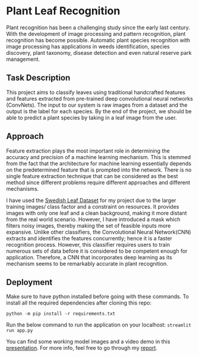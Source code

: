 # Plant Leaf Recognition
Plant recognition has been a challenging study since the early last century. With the development of image processing and pattern recognition, plant recognition has become possible. Automatic plant species recognition with image processing has applications in weeds identification, species discovery, plant taxonomy, disease detection and even natural reserve park management.

## Task Description 
This project aims to classify leaves using traditional handcrafted features and features extracted from pre-trained deep convolutional neural networks (ConvNets). The input to our system is raw images from a dataset and the output is the label for each species. By the end of the project, we should be able to predict a plant species by taking in a leaf image from the user. 

## Approach 
Feature extraction plays the most important role in determining the accuracy and precision of a machine learning mechanism. This is stemmed from the fact that the architecture for machine learning essentially depends on the predetermined feature that is prompted into the network. There is no single feature extraction technique that can be considered as the best method since different problems require different approaches and different mechanisms. 

I have used the [Swedish Leaf Dataset](https://www.cvl.isy.liu.se/en/research/datasets/swedish-leaf/) for my project due to the larger training images/ class factor and a constraint on resources. It provides images with only one leaf and a clean background, making it more distant from the real world scenario. However, I have introduced a mask which filters noisy images, thereby making the set of feasible inputs more expansive. Unlike other classifiers, the Convolutional Neural Network(CNN) extracts and identifies the features concurrently; hence it is a faster recognition process. However, this classifier requires users to train numerous sets of data before it is considered to be competent enough for application. Therefore, a CNN that incorporates deep learning as its mechanism seems to be remarkably accurate in plant recognition.

## Deployment
Make sure to have python installed before going with these commands. To install all the required dependencies after cloning this repo:

``` python -m pip install -r requirements.txt ```

Run the below command to run the application on your localhost:
``` streamlit run app.py ```

You can find some working model images and a video demo in this [presentation](https://docs.google.com/presentation/d/1LFptaFhFhMU7EncDJyC3v4Mn6IiaE8ncbNlbWKRip-w/edit#slide=id.gd82b0d79b8_1_5). For more info, feel free to go through my [report](https://docs.google.com/document/d/1kIrIsdWdtzW4BaWf0KIx4pynCHSgu2STvnH3MrIfkbk/edit#).
